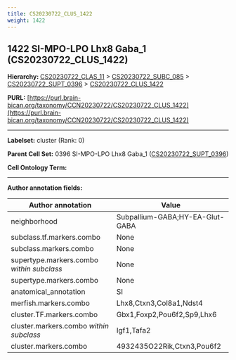 ```yaml
---
title: CS20230722_CLUS_1422
weight: 1422
---
```

## 1422 SI-MPO-LPO Lhx8 Gaba_1 (CS20230722_CLUS_1422)
<b>Hierarchy: </b>
[CS20230722_CLAS_11](../CS20230722_CLAS_11) >
[CS20230722_SUBC_085](../CS20230722_SUBC_085) >
[CS20230722_SUPT_0396](../CS20230722_SUPT_0396) >
[CS20230722_CLUS_1422](../CS20230722_CLUS_1422)

**PURL:** [https://purl.brain-bican.org/taxonomy/CCN20230722/CS20230722_CLUS_1422](https://purl.brain-bican.org/taxonomy/CCN20230722/CS20230722_CLUS_1422)

---


**Labelset:** cluster (Rank: 0)

**Parent Cell Set:** 0396 SI-MPO-LPO Lhx8 Gaba_1 ([CS20230722_SUPT_0396](../CS20230722_SUPT_0396))



**Cell Ontology Term:** 

[MARKER GENES.]: #


---

[TRANSFERRED ANNOTATIONS.]: #


[AUTHOR ANNOTATION FIELDS.]: #


**Author annotation fields:**

| Author annotation | Value |
|-------------------|-------|
|neighborhood|Subpallium-GABA;HY-EA-Glut-GABA|
|subclass.tf.markers.combo|None|
|subclass.markers.combo|None|
|supertype.markers.combo _within subclass_|None|
|supertype.markers.combo|None|
|anatomical_annotation|SI|
|merfish.markers.combo|Lhx8,Ctxn3,Col8a1,Ndst4|
|cluster.TF.markers.combo|Gbx1,Foxp2,Pou6f2,Sp9,Lhx6|
|cluster.markers.combo _within subclass_|Igf1,Tafa2|
|cluster.markers.combo|4932435O22Rik,Ctxn3,Pou6f2|
